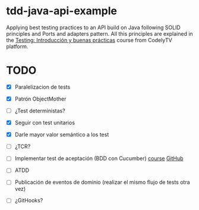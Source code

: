# tdd-java-api-example
Applying best testing practices to an API build on Java following SOLID principles and Ports and adapters pattern. All this principles are explained in the [Testing: Introducción y buenas prácticas](https://pro.codely.com/library/testing-introduccion-y-buenas-practicas-44653/90916/path/) course from CodelyTV platform.


# TODO
- [x] Paralelizacion de tests
- [x] Patrón ObjectMother
- [ ] ¿Test deterministas?
- [x] Seguir con test unitarios
- [x] Darle mayor valor semántico a los test
- [ ] ¿TCR?
- [ ] Implementar test de aceptación (BDD con Cucumber) [course](https://school.cucumber.io/courses/bdd-with-cucumber-java) [GitHub](https://github.com/cucumber/cucumber-jvm.git)
- [ ] ATDD
- [ ] Publicación de eventos de dominio (realizar el mismo flujo de tests otra vez)
- [ ] ¿GitHooks?


